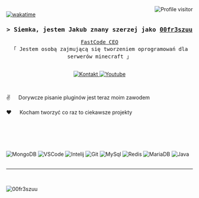 <a href="https://komarev.com/ghpvc/?username=00fr3szuuu">
  <img align="right" src="https://komarev.com/ghpvc/?username=00fr3szuuu&label=Visitors&color=0e75b6&style=flat" alt="Profile visitor" />
</a>


[![wakatime](https://wakatime.com/badge/user/b665d1c4-43b1-4b9a-8376-b43adb7f7691.svg)](https://wakatime.com/@b665d1c4-43b1-4b9a-8376-b43adb7f7691)

<h3 align="center">
        <samp>&gt; Siemka, jestem Jakub znany szerzej jako
                <b><a target="_blank" href="https://www.youtube.com/@00fr3szuu">00fr3szuu</a></b>
        </samp>
</h3>


<p align="center"> 
  <samp>
    <a href="https://discord.gg/fastcode">FastCode CEO</a>
    <br>
    「 Jestem osobą zajmującą się tworzeniem oprogramowań dla serwerów minecraft </b> 」
    <br>
    <br>
  </samp>
</p>
<p align="center">
 <a href="https://discord.gg/fastcode" target="blank">
  <img src="https://img.shields.io/badge/Discord-0080ff?style=for-the-badge&logo=discord&logoColor=white" alt="Kontakt" />
 </a>
 <a href="https://www.youtube.com/@00fr3szuu" target="_blank">
  <img src="https://img.shields.io/badge/Youtube-ff2e2e?style=for-the-badge&logo=youtube&logoColor=white" alt="Youtube"/>
 </a>
</p>
<br />
<p>
 ✌️ &emsp; Dorywcze pisanie pluginów jest teraz moim zawodem<br/><br/>
 ❤️ &emsp; Kocham tworzyć co raz to ciekawsze projekty<br/><br/>

</p>

<br/>
<br/>
<br/>

![MongoDB](https://img.shields.io/badge/MongoDB-4EA94B?style=for-the-badge)
![VSCode](https://img.shields.io/badge/Visual_Studio-0078d7?style=for-the-badge)
![Intelij](https://img.shields.io/badge/Intelij_Idea-ff2929?style=for-the-badge)
![Git](https://img.shields.io/badge/Git-F05032?style=for-the-badge)
![MySql](https://img.shields.io/badge/MySQL-696969?style=for-the-badge)
![Redis](https://img.shields.io/badge/Redis-ff0000?style=for-the-badge)
![MariaDB](https://img.shields.io/badge/MariaDB-ff7b00?style=for-the-badge)
![Java](https://img.shields.io/badge/Java-ff9f45?style=for-the-badge)
<br/>
<br/>
<hr/>
<br/>


![00fr3szuu](https://github-readme-activity-graph.vercel.app/graph?username=00fr3szuuu&custom_title=00fr3szuu%20Wykres%20Aktywności%20Github&bg_color=007bff&color=FFFFFF&line=FFFFFF&point=0040ff&area_color=FFFFFF&title_color=FFFFFF&area=true)
